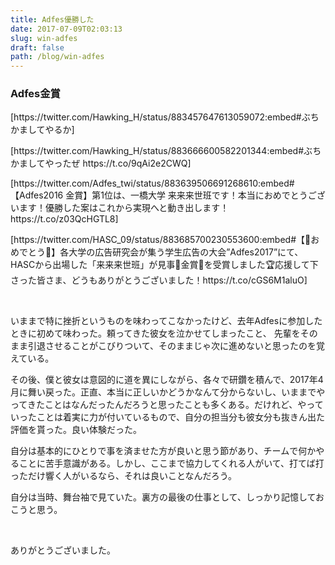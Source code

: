 ```yaml
---
title: Adfes優勝した
date: 2017-07-09T02:03:13
slug: win-adfes
draft: false
path: /blog/win-adfes
---
```


<h3>Adfes金賞</h3>
<p>[https://twitter.com/Hawking_H/status/883457647613059072:embed#ぶちかましてやるか]</p>
<p>[https://twitter.com/Hawking_H/status/883666600582201344:embed#ぶちかましてやったぜ https://t.co/9qAi2e2CWQ]</p>
<p>[https://twitter.com/Adfes_twi/status/883639506691268610:embed#【Adfes2016 金賞】第1位は、一橋大学 来来来世班です！本当におめでとうございます！優勝した案はこれから実現へと動き出します！ https://t.co/z03QcHGTL8]</p>
<p>[https://twitter.com/HASC_09/status/883685700230553600:embed#【🎉おめでとう🎉】各大学の広告研究会が集う学生広告の大会”Adfes2017”にて、HASCから出場した「来来来世班」が見事🥇金賞🥇を受賞しました🏆応援して下さった皆さま、どうもありがとうございました！https://t.co/cGS6M1aluO]</p>
<p> </p>
<p>いままで特に挫折というものを味わってこなかったけど、去年Adfesに参加したときに初めて味わった。頼ってきた彼女を泣かせてしまったこと、 先輩をそのまま引退させることがこびりついて、そのままじゃ次に進めないと思ったのを覚えている。</p>
<p>その後、僕と彼女は意図的に道を異にしながら、各々で研鑽を積んで、2017年4月に舞い戻った。正直、本当に正しいかどうかなんて分からないし、いままでやってきたことはなんだったんだろうと思ったことも多くある。だけれど、やっていったことは着実に力が付いているもので、自分の担当分も彼女分も抜きん出た評価を貰った。良い体験だった。</p>
<p>自分は基本的にひとりで事を済ませた方が良いと思う節があり、チームで何かやることに苦手意識がある。しかし、ここまで協力してくれる人がいて、打てば打っただけ響く人がいるなら、それは良いことなんだろう。</p>
<p>自分は当時、舞台袖で見ていた。裏方の最後の仕事として、しっかり記憶しておこうと思う。</p>
<p> </p>
<p>ありがとうございました。</p>
